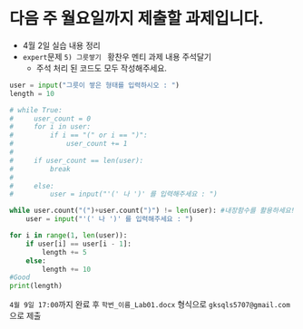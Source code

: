 # 다음 주 월요일까지 제출할 과제입니다. 
- 4월 2일 실습 내용 정리
- `expert`문제 `5) 그릇쌓기 ` 황찬우 멘티 과제 내용 주석달기
    - 주석 처리 된 코드도 모두 작성해주세요.
```python
user = input("그릇이 쌓은 형태를 입력하시오 : ")
length = 10

# while True:
#     user_count = 0
#     for i in user:
#         if i == "(" or i == ")":
#             user_count += 1
#
#     if user_count == len(user):
#         break
#
#     else:
#         user = input("'(' 나 ')' 를 입력해주세요 : ")

while user.count("(")+user.count(")") != len(user): #내장함수를 활용하세요!
    user = input("'(' 나 ')' 를 입력해주세요 : ")

for i in range(1, len(user)):
    if user[i] == user[i - 1]:
        length += 5
    else:
        length += 10
#Good
print(length)
```


`4월 9일 17:00`까지 완료 후 `학번_이름_Lab01.docx` 형식으로 `gksqls5707@gmail.com`으로 제출
